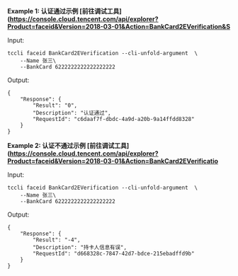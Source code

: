 **Example 1: 认证通过示例 [前往调试工具](https://console.cloud.tencent.com/api/explorer?Product=faceid&Version=2018-03-01&Action=BankCard2EVerification&S**



Input: 

```
tccli faceid BankCard2EVerification --cli-unfold-argument  \
    --Name 张三\
    --BankCard 6222222222222222222
```

Output: 
```
{
    "Response": {
        "Result": "0",
        "Description": "认证通过",
        "RequestId": "c6daaf7f-dbdc-4a9d-a20b-9a14ffdd8328"
    }
}
```

**Example 2: 认证不通过示例  [前往调试工具] (https://console.cloud.tencent.com/api/explorer?Product=faceid&Version=2018-03-01&Action=BankCard2EVerificatio**



Input: 

```
tccli faceid BankCard2EVerification --cli-unfold-argument  \
    --Name 张三\
    --BankCard 6222222222222222222
```

Output: 
```
{
    "Response": {
        "Result": "-4",
        "Description": "持卡人信息有误",
        "RequestId": "d668328c-7847-42d7-bdce-215ebadffd9b"
    }
}
```

